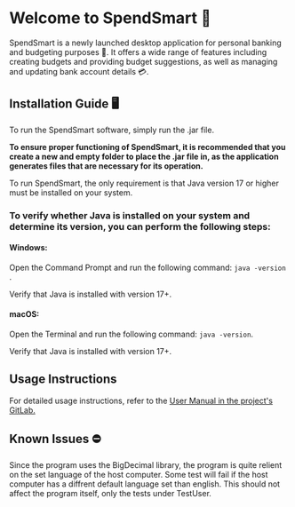 # Welcome to SpendSmart 🤖

 SpendSmart is a newly launched desktop application for personal banking and budgeting purposes 💸. It offers a wide range of features including creating budgets and providing budget suggestions, as well as managing and updating bank account details 💳.

## Installation Guide 🖥️
To run the SpendSmart software, simply run the .jar file. 

**To ensure proper functioning of SpendSmart, it is recommended that you create a new and empty folder to place the .jar file in, as the application generates files that are necessary for its operation.**

To run SpendSmart, the only requirement is that Java version 17 or higher must be installed on your system.



### To verify whether Java is installed on your system and determine its version, you can perform the following steps:
#### **Windows:** 

Open the Command Prompt and run the following command: `java -version` .

Verify that Java is installed with version 17+.

#### **macOS:**

Open the Terminal and run the following command: `java -version`.

Verify that Java is installed with version 17+.

## Usage Instructions 

For detailed usage instructions, refer to the 
[User Manual in the project's GitLab.](https://gitlab.stud.idi.ntnu.no/idatt1002_2023_group14/idatt1002_2023_group14/-/wikis/Home/System/User-manual)

## Known Issues ⛔️

Since the program uses the BigDecimal library, the program is quite relient on the set language of the host computer. Some test will fail if the host computer has a diffrent default language set than english. This should not affect the program itself, only the tests under TestUser.
